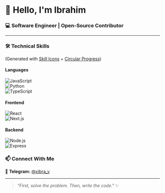 # 👋 Hello, I'm Ibrahim
### 💻 Software Engineer | Open-Source Contributor  

---

### 🛠️ **Technical Skills**  
(Generated with [Skill Icons](https://skillicons.dev/) + [Circular Progress](https://github.com/DenverCoder1/github-readme-streak-stats))  

#### **Languages**  
![JavaScript](https://img.shields.io/badge/JavaScript-90%25-F7DF1E?style=flat&logo=javascript&logoColor=black)  
![Python](https://img.shields.io/badge/Python-85%25-3776AB?style=flat&logo=python&logoColor=white)  
![TypeScript](https://img.shields.io/badge/TypeScript-80%25-3178C6?style=flat&logo=typescript&logoColor=white)  

#### **Frontend**  
![React](https://img.shields.io/badge/React-95%25-61DAFB?style=flat&logo=react&logoColor=black)  
![Next.js](https://img.shields.io/badge/Next.js-88%25-000000?style=flat&logo=nextdotjs&logoColor=white)  

#### **Backend**  
![Node.js](https://img.shields.io/badge/Node.js-92%25-339933?style=flat&logo=nodedotjs&logoColor=white)  
![Express](https://img.shields.io/badge/Express-85%25-000000?style=flat&logo=express&logoColor=white)  


### 📫 **Connect With Me**  
🔗 **Telegram:** [@xibra_v](https://t.me/xibra_v)  

---

> _"First, solve the problem. Then, write the code."_ ✨  
